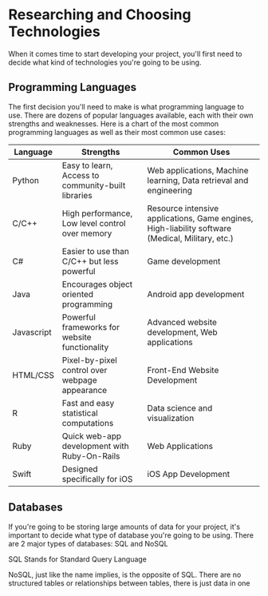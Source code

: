 # Researching and Choosing Technologies

When it comes time to start developing your project, you'll first need to decide what kind of technologies you're going to be using.

## Programming Languages

The first decision you'll need to make is what programming language to use. There are dozens of popular languages available, each with their own strengths and weaknesses. Here is a chart of the most common programming languages as well as their most common use cases:

| Language | Strengths | Common Uses |
| -------- | --------- | ----------- |
| Python   | Easy to learn, Access to community-built libraries | Web applications, Machine learning, Data retrieval and engineering|
| C/C++    | High performance, Low level control over memory | Resource intensive applications, Game engines, High-liability software (Medical, Military, etc.) |
| C# | Easier to use than C/C++ but less powerful | Game development |
| Java     | Encourages object oriented programming | Android app development |
| Javascript| Powerful frameworks for website functionality | Advanced website development, Web applications |
| HTML/CSS | Pixel-by-pixel control over webpage appearance | Front-End Website Development |
| R | Fast and easy statistical computations | Data science and visualization |
| Ruby | Quick web-app development with Ruby-On-Rails | Web Applications |
| Swift | Designed specifically for iOS | iOS App Development |




## Databases

If you're going to be storing large amounts of data for your project, it's important to decide what type of database you're going to be using. There are 2 major types of databases: SQL and NoSQL

SQL Stands for Standard Query Language

NoSQL, just like the name implies, is the opposite of SQL. There are no structured tables or relationships between tables, there is just data in one
